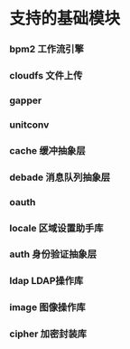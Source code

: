 # 支持的基础模块

### bpm2 工作流引擎

### cloudfs 文件上传

### gapper

### unitconv

### cache 缓冲抽象层

### debade 消息队列抽象层

### oauth

### locale 区域设置助手库

### auth 身份验证抽象层

### ldap LDAP操作库

### image 图像操作库

### cipher 加密封装库



